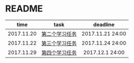 # README
| time | task | deadline|
| :--: | :--: | :--:  |
|2017.11.20|[第二个学习任务](Web基础-HTTP.md)|2017.11.21 24:00|
|2017.11.22|[第三个学习任务](Web基础-MySQL.md)|2017.11.24 24:00|
|2017.11.29|[第四个学习任务](Web基础-PHP基础.md)|2017.12.1 24:00|
